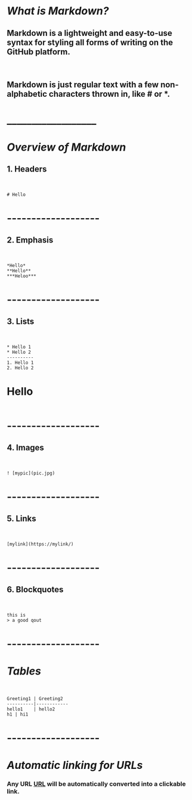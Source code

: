 # ***What is Markdown?***

## Markdown is a lightweight and easy-to-use syntax for styling all forms of writing on the GitHub platform.

<p><br></p>

## Markdown is just regular text with a few non-alphabetic characters thrown in, like # or *.

# __________________


# ***Overview of Markdown***

## 1. Headers
<p><br></p>

```
# Hello 

```
# -------------------

## 2. Emphasis
<p><br></p>

```
*Hello*
**Hello**
***Heloo***
```
# -------------------


## 3. Lists
<p><br></p>

```
* Hello 1
* Hello 2
----------
1. Hello 1
2. Hello 2
```
# Hello 

``` 

```
# -------------------

## 4. Images
<p><br></p>

```
! [mypic](pic.jpg)

```
# -------------------

## 5. Links
<p><br></p>

```
[mylink](https://mylink/) 

```
# -------------------

## 6. Blockquotes
<p><br></p>

```
this is 
> a good qout 

```
# -------------------

# ***Tables***
<p><br></p>

```
Greeting1 | Greeting2
----------|------------
hello1    | hello2
h1 | hi1

```
# -------------------

# ***Automatic linking for URLs***

 
### Any URL [URL](http://www.github.com/) will be automatically converted into a clickable link.
